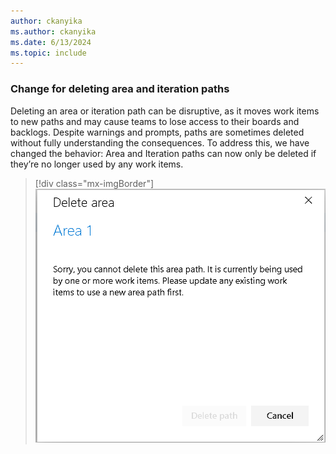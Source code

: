 ```yaml
---
author: ckanyika
ms.author: ckanyika
ms.date: 6/13/2024
ms.topic: include
---
```


### Change for deleting area and iteration paths

Deleting an area or iteration path can be disruptive, as it moves work items to new paths and may cause teams to lose access to their boards and backlogs. Despite warnings and prompts, paths are sometimes deleted without fully understanding the consequences. To address this, we have changed the behavior: Area and Iteration paths can now only be deleted if they’re no longer used by any work items. 

> [!div class="mx-imgBorder"]
> ![Screenshots of delete area.](../../media/240-boards-02.png "Screenshot of delete area path.")